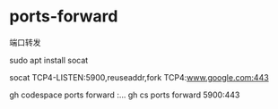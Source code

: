 # ports-forward
端口转发

sudo apt install socat

socat TCP4-LISTEN:5900,reuseaddr,fork TCP4:www.google.com:443


gh codespace ports forward <remote-port>:<local-port>...
gh cs ports forward 5900:443



